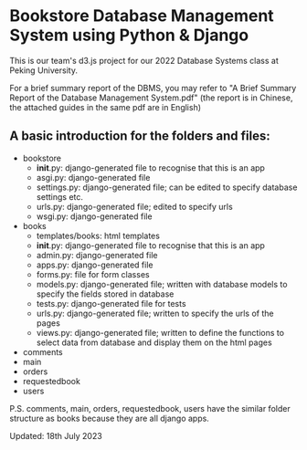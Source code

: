# Bookstore Database Management System using Python & Django

This is our team's d3.js project for our 2022 Database Systems class at Peking University.

For a brief summary report of the DBMS, you may refer to "A Brief Summary Report of the Database Management System.pdf" (the report is in Chinese, the attached guides in the same pdf are in English)

## A basic introduction for the folders and files:

* bookstore
    * __init__.py: django-generated file to recognise that this is an app
    * asgi.py: django-generated file
    * settings.py: django-generated file; can be edited to specify database settings etc.
    * urls.py: django-generated file; edited to specify urls
    * wsgi.py: django-generated file
* books
    * templates/books: html templates
    * __init__.py: django-generated file to recognise that this is an app
    * admin.py: django-generated file
    * apps.py: django-generated file
    * forms.py: file for form classes
    * models.py: django-generated file; written with database models to specify the fields stored in database
    * tests.py: django-generated file for tests
    * urls.py: django-generated file; written to specify the urls of the pages
    * views.py: django-generated file; written to define the functions to select data from database and display them on the html pages
* comments
* main
* orders
* requestedbook
* users

P.S. comments, main, orders, requestedbook, users have the similar folder structure as books because they are all django apps.


Updated: 18th July 2023
